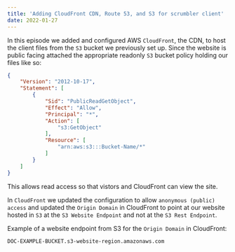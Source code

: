 ```yaml
---
title: 'Adding CloudFront CDN, Route 53, and S3 for scrumbler client'
date: 2022-01-27
---
```


In this episode we added and configured AWS `CloudFront`, the CDN, to host the client files from the `S3` bucket we previously set up. Since the website is public facing attached the appropriate readonly `S3` bucket policy holding our files like so:

```JSON
{
    "Version": "2012-10-17",
    "Statement": [
        {
            "Sid": "PublicReadGetObject",
            "Effect": "Allow",
            "Principal": "*",
            "Action": [
                "s3:GetObject"
            ],
            "Resource": [
                "arn:aws:s3:::Bucket-Name/*"
            ]
        }
    ]
}
```

This allows read access so that vistors and CloudFront can view the site.

In `CloudFront` we updated the configuration to allow `anonymous (public) access` and updated the `Origin Domain` in CloudFront to point at our website hosted in `S3` at the `S3 Website Endpoint` and not at the `S3 Rest Endpoint`.

Example of a website endpoint from S3 for the `Origin Domain` in CloudFront:

`DOC-EXAMPLE-BUCKET.s3-website-region.amazonaws.com`
